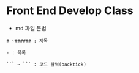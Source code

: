 # Front End Develop Class

- md 파일 문법

```
# ~###### : 제목

- : 목록

``` ~ ``` : 코드 블럭(backtick)

```

